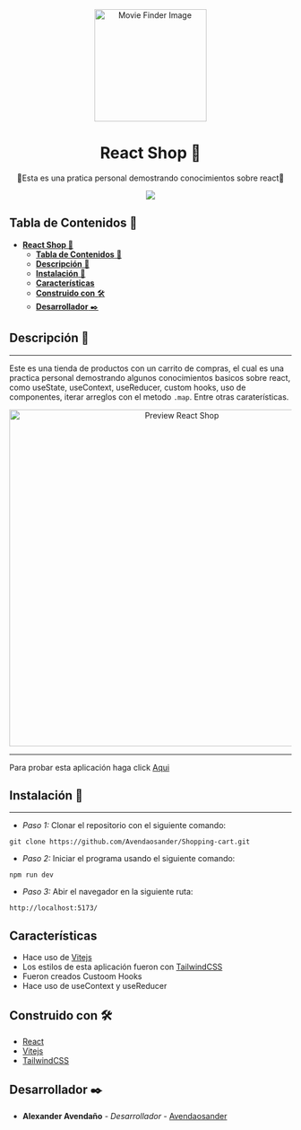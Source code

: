 <div align="center">

<a href="https://avendaosander.github.io/Shopping-cart/">
   <img alt="Movie Finder Image" src="https://res.cloudinary.com/dtjgc9qlk/image/upload/c_scale,w_200/v1682363637/Logos/React_shop_logo.png" width="200" />
</a>

# **React Shop 🛒** 

🔵Esta es una pratica personal demostrando conocimientos sobre react🔵

[![](https://res.cloudinary.com/dtjgc9qlk/image/upload/c_scale,w_150,r_max/v1681759282/Eventos%20UVM/react_j0lfgm.webp)](https://beta.es.reactjs.org/)
</div>

## **Tabla de Contenidos** 📌
- [**React Shop 🛒**](#react-shop-)
  - [**Tabla de Contenidos** 📌](#tabla-de-contenidos-)
  - [**Descripción** 📑](#descripción-)
  - [**Instalación** 🔧](#instalación-)
  - [**Características**](#características)
  - [**Construido con** 🛠️](#construido-con-️)
  - [**Desarrollador** ✒️](#desarrollador-️)


## **Descripción** 📑
***
Este es una tienda de productos con un carrito de compras, el cual es una practica personal demostrando algunos conocimientos basicos sobre react, como useState, useContext, useReducer, custom hooks, uso de componentes, iterar arreglos con el metodo `.map`. Entre otras caraterísticas.

<div align="center">
  <img alt="Preview React Shop" src="https://res.cloudinary.com/dtjgc9qlk/image/upload/w_600/v1685913078/Logos/React_shop_vie2k1.webp" width="600" />
</div>

***
Para probar esta aplicación haga click [Aqui](https://avendaosander.github.io/Shopping-cart/)

## **Instalación** 🔧
***
* *Paso 1:* Clonar el repositorio con el siguiente comando:

```
git clone https://github.com/Avendaosander/Shopping-cart.git
```
* *Paso 2:* Iniciar el programa usando el siguiente comando:

```
npm run dev
```
* *Paso 3:* Abir el navegador en la siguiente ruta:

```
http://localhost:5173/
```
## **Características**
* Hace uso de [Vitejs](https://vitejs.dev/guide/#scaffolding-your-first-vite-project)
* Los estilos de esta aplicación fueron con [TailwindCSS](https://tailwindcss.com/docs/guides/vite)
* Fueron creados Custoom Hooks
* Hace uso de useContext y useReducer

## **Construido con** 🛠️
* [React](https://react.dev/learn/start-a-new-react-project#can-i-use-react-without-a-framework)
* [Vitejs](https://vitejs.dev/guide/#scaffolding-your-first-vite-project)
* [TailwindCSS](https://tailwindcss.com/docs/guides/vite)

## **Desarrollador** ✒️

* **Alexander Avendaño** - *Desarrollador* - [Avendaosander](https://github.com/Avendaosander)
